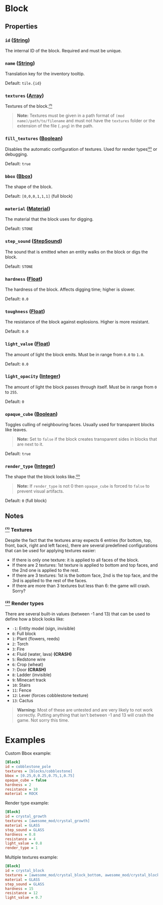 # Block

## Properties
### `id` ([String](../Types.html#string))
The internal ID of the block. 
Required and must be unique.

### `name` ([String](../Types.html#string))
Translation key for the inventory tooltip.

Default: `tile.{id}`

### `textures` ([Array](../Types.html#array))
Textures of the block.[⁽¹⁾](#Textures)
> **Note:** Textures must be given in a path format of `(mod name)/path/to/filename` and must not have the `textures` folder or the extension of the file (`.png`) in the path.

### `fill_textures` ([Boolean](../Types.html#boolean))
Disables the automatic configuration of textures.
Used for render types[⁽²⁾](#Render%20Types) or debugging.

Default: `true`

### `bbox` ([Bbox](../Types.html#bbox))
The shape of the block.

Default: `[0,0,0,1,1,1]` (full block)

### `material` ([Material](../Types.html#material))
The material that the block uses for digging.

Default: `STONE`

### `step_sound` ([StepSound](../Types.html#stepsound))
The sound that is emitted when an entity walks on the block or digs the block.

Default: `STONE`

### `hardness` ([Float](../Types.html#float))
The hardness of the block. 
Affects digging time; higher is slower.

Default: `0.0`

### `toughness` ([Float](../Types.html#float))
The resistance of the block against explosions. 
Higher is more resistant.

Default: `0.0`

### `light_value` ([Float](../Types.html#float))
The amount of light the block emits.
Must be in range from `0.0` to `1.0`.

Default: `0.0`

### `light_opacity` ([Integer](../Types.html#integer))
The amount of light the block passes through itself.
Must be in range from `0` to `255`.

Default: `0`

### `opaque_cube` ([Boolean](../Types.html#boolean))
Toggles culling of neighbouring faces.
Usually used for transparent blocks like leaves.
> **Note:** Set to `false` if the block creates transparent sides in blocks that are next to it.

Default: `true`

### `render_type` ([Integer](../Types.html#integer))
The shape that the block looks like.[⁽²⁾](#Render%20Types)
> **Note:** If `render_type` is not 0 then `opaque_cube` is forced to `false` to prevent visual artifacts.

Default: `0` (full block)

## Notes
### [⁽¹⁾](#textures) Textures
Despite the fact that the textures array expects 6 entries (for bottom, top, front, back, right and left faces), there are several predefined configurations that can be used for applying textures easier:
- If there is only one texture: it is applied to all faces of the block.
- If there are 2 textures: 1st texture is applied to bottom and top faces, and the 2nd one is applied to the rest.
- If there are 3 textures: 1st is the bottom face, 2nd is the top face, and the 3rd is applied to the rest of the faces.
- If there are more than 3 textures but less than 6: the game will crash. Sorry?

### [⁽²⁾](#render_type) Render types
There are several built-in values (between -1 and 13) that can be used to define how a block looks like:
- `-1`: Entity model (sign, invisible)
- `0`: Full block
- `1`: Plant (flowers, reeds)
- `2`: Torch
- `3`: Fire
- `4`: Fluid (water, lava) **(CRASH)**
- `5`: Redstone wire
- `6`: Crop (wheat)
- `7`: Door **(CRASH)**
- `8`: Ladder (invisible)
- `9`: Minecart track
- `10`: Stairs
- `11`: Fence
- `12`: Lever (forces cobblestone texture)
- `13`: Cactus
> **Warning:** Most of these are untested and are very likely to not work correctly.
Putting anything that isn't between -1 and 13 will crash the game. Not sorry this time.

# Examples
Custom Bbox example:
```ini
[Block]
id = cobblestone_pole
textures = [blocks/cobblestone]
bbox = [0.25,0,0.25,0.75,1,0.75]
opaque_cube = false
hardness = 2
resistance = 10
material = ROCK
```
Render type example:
```ini
[Block]
id = crystal_growth
textures = [awesome_mod/crystal_growth]
material = GLASS
step_sound = GLASS
hardness = 0.8
resistance = 4
light_value = 0.8
render_type = 1
```
Multiple textures example:
```ini
[Block]
id = crystal_block
textures = [awesome_mod/crystal_block_bottom, awesome_mod/crystal_block_side, awesome_mod/crystal_block_top]
material = GLASS
step_sound = GLASS
hardness = 15
resistance = 12
light_value = 0.7
```